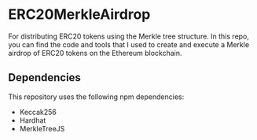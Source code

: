 # ERC20MerkleAirdrop

For distributing ERC20 tokens using the Merkle tree structure. In this repo, you can find the code and tools that I used to create and execute a Merkle airdrop of ERC20 tokens on the Ethereum blockchain.

## Dependencies
This repository uses the following npm dependencies:

- Keccak256
- Hardhat
- MerkleTreeJS
